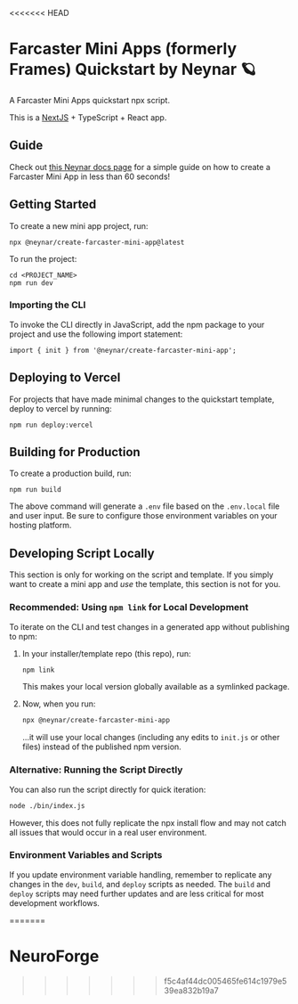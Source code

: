 <<<<<<< HEAD
<!-- generated by @neynar/create-farcaster-mini-app version 1.3.0 -->

# Farcaster Mini Apps (formerly Frames) Quickstart by Neynar 🪐

A Farcaster Mini Apps quickstart npx script.

This is a [NextJS](https://nextjs.org/) + TypeScript + React app.

## Guide

Check out [this Neynar docs page](https://docs.neynar.com/docs/create-farcaster-miniapp-in-60s) for a simple guide on how to create a Farcaster Mini App in less than 60 seconds!

## Getting Started

To create a new mini app project, run:
```{bash}
npx @neynar/create-farcaster-mini-app@latest
```

To run the project:
```{bash}
cd <PROJECT_NAME>
npm run dev
```

### Importing the CLI
To invoke the CLI directly in JavaScript, add the npm package to your project and use the following import statement:
```{javascript}
import { init } from '@neynar/create-farcaster-mini-app';
```

## Deploying to Vercel
For projects that have made minimal changes to the quickstart template, deploy to vercel by running:
```{bash}
npm run deploy:vercel
```

## Building for Production

To create a production build, run:
```{bash}
npm run build
```

The above command will generate a `.env` file based on the `.env.local` file and user input. Be sure to configure those environment variables on your hosting platform.

## Developing Script Locally

This section is only for working on the script and template. If you simply want to create a mini app and _use_ the template, this section is not for you.

### Recommended: Using `npm link` for Local Development

To iterate on the CLI and test changes in a generated app without publishing to npm:

1. In your installer/template repo (this repo), run:
   ```bash
   npm link
   ```
   This makes your local version globally available as a symlinked package.


1. Now, when you run:
   ```bash
   npx @neynar/create-farcaster-mini-app
   ```
   ...it will use your local changes (including any edits to `init.js` or other files) instead of the published npm version.

### Alternative: Running the Script Directly

You can also run the script directly for quick iteration:

```bash
node ./bin/index.js
```

However, this does not fully replicate the npx install flow and may not catch all issues that would occur in a real user environment.

### Environment Variables and Scripts

If you update environment variable handling, remember to replicate any changes in the `dev`, `build`, and `deploy` scripts as needed. The `build` and `deploy` scripts may need further updates and are less critical for most development workflows.

=======
# NeuroForge
>>>>>>> f5c4af44dc005465fe614c1979e539ea832b19a7
